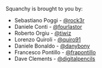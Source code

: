 Squanchy is brought to you by:

 * Sebastiano Poggi - [@rock3r](https://github.com/rock3r)
 * Daniele Conti - [@fourlastor](https://github.com/fourlastor)
 * Roberto Orgiu - [@tiwiz](https://github.com/tiwiz)
 * Lorenzo Quiroli - [@quiro91](https://github.com/quiro91)
 * Daniele Bonaldo - [@danybony](https://github.com/danybony)
 * Francesco Pontillo - [@frapontillo](https://github.com/frapontillo)
 * Dave Clements - [@digitalpencils](https://github.com/digitalpencils)
